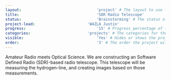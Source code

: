 ```yaml
---
layout:									'project' # The layout to use for the project page.
title:									'SDR Radio Telescope'
status:									'Brainstorming' # The status of the project. Should be one of 'Brainstorming', 'Designing', 'Building', 'Testing', 'Implementing', 'On-Hold', or 'Cancelled'.
project-lead:						'W4ZLA Justin'
progress:								'15' # Progress percentage of the project.
categories:							'projects' # The categories for the project. Projects should always be 'projects'.
visible:								'Yes' # Hides or shows the project in feeds.
order:									'3' # The order the project will be shown in feeds.
---
```



Amateur Radio meets Optical Science.
We are constructing an Software Defined Radio (SDR)-based radio telescope.
This telescope will be measuring the hydrogen-line, and creating images based on those measurements.
